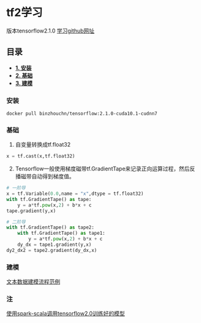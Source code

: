 # tf2学习

版本tensorflow2.1.0
[学习github网址](https://github.com/lyhue1991/eat_tensorflow2_in_30_days)<br>

## 目录

 - [**1. 安装**](#安装)
 - [**2. 基础**](#基础)
 - [**3. 建模**](#建模)


### 安装

`docker pull binzhouchn/tensorflow:2.1.0-cuda10.1-cudnn7`

### 基础

1. 自变量转换成tf.float32<br>

```python
x = tf.cast(x,tf.float32)
```

2. Tensorflow一般使用梯度磁带tf.GradientTape来记录正向运算过程，然后反播磁带自动得到梯度值。<br>

```python
# 一阶导
x = tf.Variable(0.0,name = "x",dtype = tf.float32)
with tf.GradientTape() as tape:
    y = a*tf.pow(x,2) + b*x + c
tape.gradient(y,x)

# 二阶导
with tf.GradientTape() as tape2:
    with tf.GradientTape() as tape1:   
        y = a*tf.pow(x,2) + b*x + c
    dy_dx = tape1.gradient(y,x)   
dy2_dx2 = tape2.gradient(dy_dx,x)

```

### 建模

[文本数据建模流程范例](https://github.com/lyhue1991/eat_tensorflow2_in_30_days/blob/master/1-3,%E6%96%87%E6%9C%AC%E6%95%B0%E6%8D%AE%E5%BB%BA%E6%A8%A1%E6%B5%81%E7%A8%8B%E8%8C%83%E4%BE%8B.md)<br>












### 注

[使用spark-scala调用tensorflow2.0训练好的模型](https://blog.csdn.net/zimiao552147572/article/details/105330740)<br>